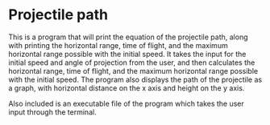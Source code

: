 # Projectile path
 
This is a program that will print the equation of the projectile path, along with printing the horizontal range, time of flight, and the maximum horizontal range possible with the initial speed. It takes the input for the initial speed and angle of projection from the user, and then calculates the horizontal range, time of flight, and the maximum horizontal range possible with the initial speed. The program also displays the path of the projectile as a graph, with horizontal distance on the x axis and height on the y axis.

Also included is an executable file of the program which takes the user input through the terminal.